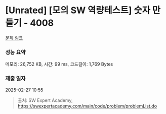 # [Unrated] [모의 SW 역량테스트] 숫자 만들기 - 4008 

[문제 링크](https://swexpertacademy.com/main/code/problem/problemDetail.do?contestProbId=AWIeRZV6kBUDFAVH) 

### 성능 요약

메모리: 26,752 KB, 시간: 99 ms, 코드길이: 1,769 Bytes

### 제출 일자

2025-02-27 10:55



> 출처: SW Expert Academy, https://swexpertacademy.com/main/code/problem/problemList.do